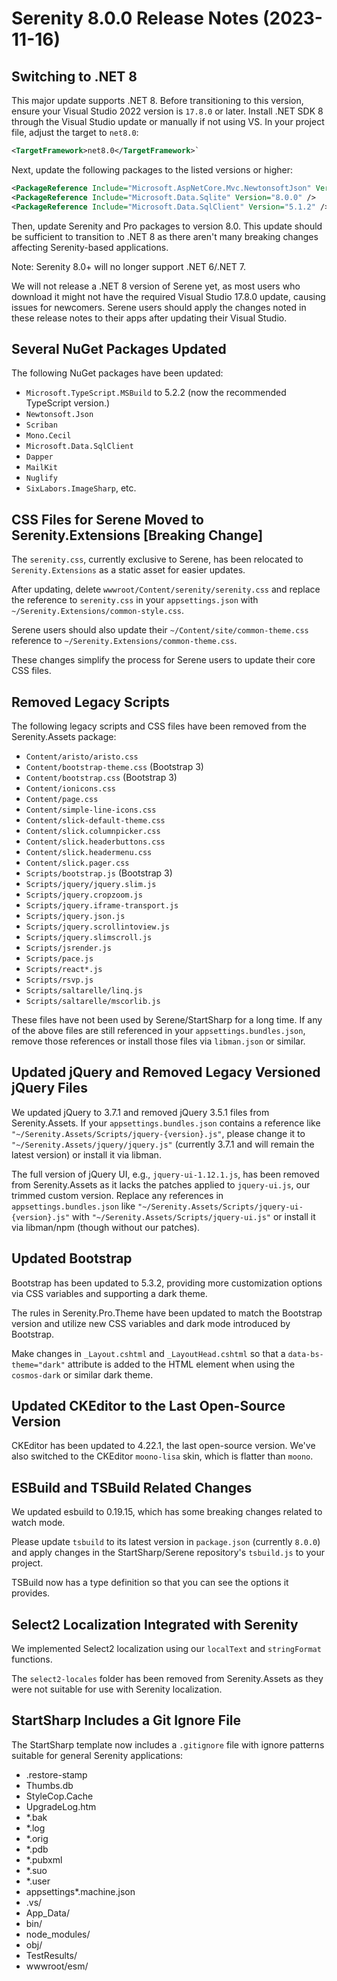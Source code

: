 # Serenity 8.0.0 Release Notes (2023-11-16)

## Switching to .NET 8

This major update supports .NET 8. Before transitioning to this version, ensure your Visual Studio 2022 version is `17.8.0` or later. Install .NET SDK 8 through the Visual Studio update or manually if not using VS. In your project file, adjust the target to `net8.0`:

```xml
<TargetFramework>net8.0</TargetFramework>`
```

Next, update the following packages to the listed versions or higher:

```xml
<PackageReference Include="Microsoft.AspNetCore.Mvc.NewtonsoftJson" Version="8.0.0" />
<PackageReference Include="Microsoft.Data.Sqlite" Version="8.0.0" />
<PackageReference Include="Microsoft.Data.SqlClient" Version="5.1.2" />
```

Then, update Serenity and Pro packages to version 8.0. This update should be sufficient to transition to .NET 8 as there aren't many breaking changes affecting Serenity-based applications.

Note: Serenity 8.0+ will no longer support .NET 6/.NET 7.

We will not release a .NET 8 version of Serene yet, as most users who download it might not have the required Visual Studio 17.8.0 update, causing issues for newcomers. Serene users should apply the changes noted in these release notes to their apps after updating their Visual Studio.

## Several NuGet Packages Updated

The following NuGet packages have been updated:

- `Microsoft.TypeScript.MSBuild` to 5.2.2 (now the recommended TypeScript version.)
- `Newtonsoft.Json`
- `Scriban`
- `Mono.Cecil`
- `Microsoft.Data.SqlClient`
- `Dapper`
- `MailKit`
- `Nuglify`
- `SixLabors.ImageSharp`, etc.

## CSS Files for Serene Moved to Serenity.Extensions [Breaking Change]

The `serenity.css`, currently exclusive to Serene, has been relocated to `Serenity.Extensions` as a static asset for easier updates.

After updating, delete `wwwroot/Content/serenity/serenity.css` and replace the reference to `serenity.css` in your `appsettings.json` with `~/Serenity.Extensions/common-style.css`.

Serene users should also update their `~/Content/site/common-theme.css` reference to `~/Serenity.Extensions/common-theme.css`.

These changes simplify the process for Serene users to update their core CSS files.

## Removed Legacy Scripts

The following legacy scripts and CSS files have been removed from the Serenity.Assets package:

- `Content/aristo/aristo.css`
- `Content/bootstrap-theme.css` (Bootstrap 3)
- `Content/bootstrap.css` (Bootstrap 3)
- `Content/ionicons.css`
- `Content/page.css`
- `Content/simple-line-icons.css`
- `Content/slick-default-theme.css`
- `Content/slick.columnpicker.css`
- `Content/slick.headerbuttons.css`
- `Content/slick.headermenu.css`
- `Content/slick.pager.css`
- `Scripts/bootstrap.js` (Bootstrap 3)
- `Scripts/jquery/jquery.slim.js`
- `Scripts/jquery.cropzoom.js`
- `Scripts/jquery.iframe-transport.js`
- `Scripts/jquery.json.js`
- `Scripts/jquery.scrollintoview.js`
- `Scripts/jquery.slimscroll.js`
- `Scripts/jsrender.js`
- `Scripts/pace.js`
- `Scripts/react*.js`
- `Scripts/rsvp.js`
- `Scripts/saltarelle/linq.js`
- `Scripts/saltarelle/mscorlib.js`

These files have not been used by Serene/StartSharp for a long time. If any of the above files are still referenced in your `appsettings.bundles.json`, remove those references or install those files via `libman.json` or similar.

## Updated jQuery and Removed Legacy Versioned jQuery Files

We updated jQuery to 3.7.1 and removed jQuery 3.5.1 files from Serenity.Assets. If your `appsettings.bundles.json` contains a reference like `"~/Serenity.Assets/Scripts/jquery-{version}.js"`, please change it to `"~/Serenity.Assets/jquery/jquery.js"` (currently 3.7.1 and will remain the latest version) or install it via libman.

The full version of jQuery UI, e.g., `jquery-ui-1.12.1.js`, has been removed from Serenity.Assets as it lacks the patches applied to `jquery-ui.js`, our trimmed custom version. Replace any references in `appsettings.bundles.json` like `"~/Serenity.Assets/Scripts/jquery-ui-{version}.js"` with `"~/Serenity.Assets/Scripts/jquery-ui.js"` or install it via libman/npm (though without our patches).

## Updated Bootstrap

Bootstrap has been updated to 5.3.2, providing more customization options via CSS variables and supporting a dark theme.

The rules in Serenity.Pro.Theme have been updated to match the Bootstrap version and utilize new CSS variables and dark mode introduced by Bootstrap.

Make changes in `_Layout.cshtml` and `_LayoutHead.cshtml` so that a `data-bs-theme="dark"` attribute is added to the HTML element when using the `cosmos-dark` or similar dark theme.

## Updated CKEditor to the Last Open-Source Version

CKEditor has been updated to 4.22.1, the last open-source version. We've also switched to the CKEditor `moono-lisa` skin, which is flatter than `moono`.

## ESBuild and TSBuild Related Changes

We updated esbuild to 0.19.15, which has some breaking changes related to watch mode.

Please update `tsbuild` to its latest version in `package.json` (currently `8.0.0`) and apply changes in the StartSharp/Serene repository's `tsbuild.js` to your project.

TSBuild now has a type definition so that you can see the options it provides.

## Select2 Localization Integrated with Serenity

We implemented Select2 localization using our `localText` and `stringFormat` functions.

The `select2-locales` folder has been removed from Serenity.Assets as they were not suitable for use with Serenity localization.

## StartSharp Includes a Git Ignore File

The StartSharp template now includes a `.gitignore` file with ignore patterns suitable for general Serenity applications:

- .restore-stamp
- Thumbs.db
- StyleCop.Cache
- UpgradeLog.htm
- *.bak
- *.log
- *.orig
- *.pdb
- *.pubxml
- *.suo
- *.user
- appsettings*.machine.json
- .vs/
- App_Data/
- bin/
- node_modules/
- obj/
- TestResults/
- wwwroot/esm/
